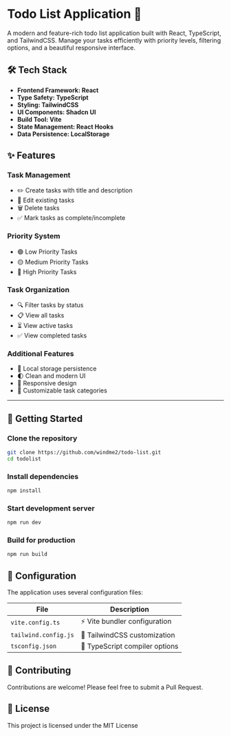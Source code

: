 # Todo List Application 📝

A modern and feature-rich todo list application built with React, TypeScript, and TailwindCSS. Manage your tasks efficiently with priority levels, filtering options, and a beautiful responsive interface.

## 🛠️ Tech Stack

- **Frontend Framework: React**
- **Type Safety: TypeScript** 
- **Styling: TailwindCSS**
- **UI Components: Shadcn UI**
- **Build Tool: Vite**
- **State Management: React Hooks**
- **Data Persistence: LocalStorage**

## ✨ Features

### Task Management
- ✏️ Create tasks with title and description
- 🔄 Edit existing tasks
- 🗑️ Delete tasks
- ✅ Mark tasks as complete/incomplete

### Priority System
- 🟢 Low Priority Tasks
- 🟡 Medium Priority Tasks
- 🔴 High Priority Tasks

### Task Organization
- 🔍 Filter tasks by status
- 📋 View all tasks
- ⏳ View active tasks
- ✅ View completed tasks

### Additional Features
- 💾 Local storage persistence
- 🌓 Clean and modern UI
- 📱 Responsive design
- 🎨 Customizable task categories

---

## 🚀 Getting Started
### Clone the repository
```bash
git clone https://github.com/windme2/todo-list.git
cd todolist
```

### Install dependencies
```bash
npm install
```

### Start development server
```bash
npm run dev
```

### Build for production
```bash
npm run build
```

## 🔧 Configuration
The application uses several configuration files:

| File | Description |
|------|-------------|
| `vite.config.ts` | ⚡ Vite bundler configuration |
| `tailwind.config.js` | 🎨 TailwindCSS customization |
| `tsconfig.json` | 📘 TypeScript compiler options |

## 🤝 Contributing
Contributions are welcome! Please feel free to submit a Pull Request.

## 📝 License
This project is licensed under the MIT License

